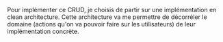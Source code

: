 Pour implémenter ce CRUD, je choisis de partir
sur une implémentation en clean architecture.
Cette architecture va me permettre de décorréler
le domaine (actions qu'on va pouvoir faire
sur les utilisateurs) de leur implémentation
concrète.